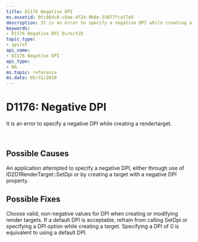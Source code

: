 ```yaml
---
title: D1176 Negative DPI
ms.assetid: 0fc86dc8-c8ae-4f24-9b8e-33077fcaf7d4
description: It is an error to specify a negative DPI while creating a rendertarget.
keywords:
- D1176 Negative DPI Direct2D
topic_type:
- apiref
api_name:
- D1176 Negative DPI
api_type:
- NA
ms.topic: reference
ms.date: 05/31/2018
---
```


# D1176: Negative DPI

It is an error to specify a negative DPI while creating a rendertarget.






 

## Possible Causes

An application attempted to specify a negative DPI, either through use of ID2D1RenderTarget::SetDpi or by creating a target with a negative DPI property.

## Possible Fixes

Choose valid, non-negative values for DPI when creating or modifying render targets. If a default DPI is acceptable, refrain from calling SetDpi or specifying a DPI option while creating a target. Specifying a DPI of 0 is equivalent to using a default DPI.

 

 
